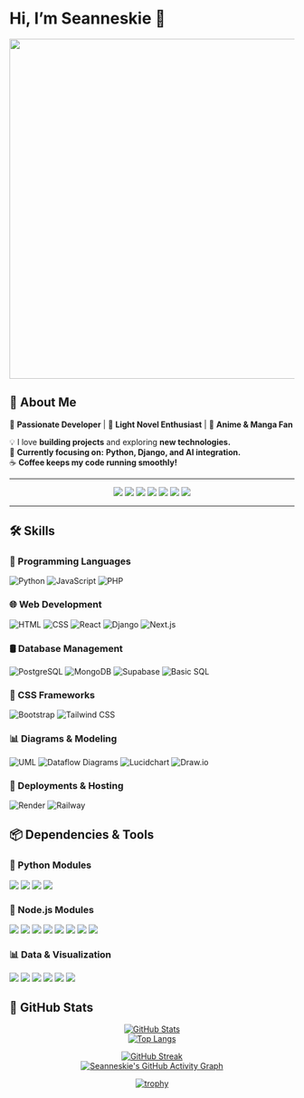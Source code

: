 # Hi, I’m Seanneskie 👋  
<p align="center">
  <img src="https://media1.giphy.com/media/v1.Y2lkPTc5MGI3NjExNGpjamgzZmNrejA3Z2NpMGRpcXcyaDNnZWF2aXc2czcyMWNtMXpxYyZlcD12MV9pbnRlcm5hbF9naWZfYnlfaWQmY3Q9Zw/L3R5dA76NNtWzemBFF/giphy.gif" width="600"/>
</p>

## 🎯 About Me  
🚀 **Passionate Developer** | 📖 **Light Novel Enthusiast** | 🎨 **Anime & Manga Fan**  

💡 I love **building projects** and exploring **new technologies.**  
🎯 **Currently focusing on:** **Python, Django, and AI integration.**  
☕ **Coffee keeps my code running smoothly!**  

---
<p align="center">
  <img src="https://img.shields.io/badge/Python-Developer-1E3A8A?style=for-the-badge&logo=python" />
  <img src="https://img.shields.io/badge/Django-Lover-092E20?style=for-the-badge&logo=django" />
  <img src="https://img.shields.io/badge/JavaScript-80%25-F7DF1E?style=for-the-badge&logo=javascript&logoColor=black" />
  <img src="https://img.shields.io/badge/React-60%25-61DAFB?style=for-the-badge&logo=react&logoColor=black" />
  <img src="https://img.shields.io/badge/PostgreSQL-80%25-336791?style=for-the-badge&logo=postgresql&logoColor=white" />
  <img src="https://img.shields.io/badge/MongoDB-60%25-47A248?style=for-the-badge&logo=mongodb&logoColor=white" />
  <img src="https://img.shields.io/badge/Coffee-Lover-6F4E37?style=for-the-badge&logo=coffee&logoColor=white" />
</p>

---


## 🛠️ Skills 

### 🚀 Programming Languages  
![Python](https://img.shields.io/badge/Python-80%25-1E3A8A?style=for-the-badge&logo=python)
![JavaScript](https://img.shields.io/badge/JavaScript-80%25-F7DF1E?style=for-the-badge&logo=javascript&logoColor=black)
![PHP](https://img.shields.io/badge/PHP-60%25-777BB4?style=for-the-badge&logo=php)

### 🌐 Web Development  
![HTML](https://img.shields.io/badge/HTML-80%25-E34F26?style=for-the-badge&logo=html5&logoColor=white)
![CSS](https://img.shields.io/badge/CSS-80%25-1572B6?style=for-the-badge&logo=css3&logoColor=white)
![React](https://img.shields.io/badge/React-60%25-61DAFB?style=for-the-badge&logo=react&logoColor=black)
![Django](https://img.shields.io/badge/Django-80%25-092E20?style=for-the-badge&logo=django&logoColor=white)
![Next.js](https://img.shields.io/badge/Next.js-60%25-000000?style=for-the-badge&logo=nextdotjs&logoColor=white)

### 🛢️ Database Management  
![PostgreSQL](https://img.shields.io/badge/PostgreSQL-80%25-336791?style=for-the-badge&logo=postgresql&logoColor=white)
![MongoDB](https://img.shields.io/badge/MongoDB-80%25-47A248?style=for-the-badge&logo=mongodb&logoColor=white)
![Supabase](https://img.shields.io/badge/Supabase-80%25-3ECF8E?style=for-the-badge&logo=supabase)
![Basic SQL](https://img.shields.io/badge/Basic%20SQL-100%25-4479A1?style=for-the-badge&logo=sqlite)

### 🎨 CSS Frameworks  
![Bootstrap](https://img.shields.io/badge/Bootstrap-60%25-7952B3?style=for-the-badge&logo=bootstrap&logoColor=white)
![Tailwind CSS](https://img.shields.io/badge/Tailwind%20CSS-60%25-38B2AC?style=for-the-badge&logo=tailwindcss&logoColor=white)

### 📊 Diagrams & Modeling  
![UML](https://img.shields.io/badge/UML-60%25-4A4A4A?style=for-the-badge&logo=uml)
![Dataflow Diagrams](https://img.shields.io/badge/Dataflow%20Diagrams-60%25-4A90E2?style=for-the-badge)
![Lucidchart](https://img.shields.io/badge/Lucidchart-60%25-F48C06?style=for-the-badge&logo=lucidchart)
![Draw.io](https://img.shields.io/badge/Draw.io-60%25-F08705?style=for-the-badge&logo=diagramsdotnet)

### 🚀 Deployments & Hosting  
![Render](https://img.shields.io/badge/Render-60%25-46E3B7?style=for-the-badge&logo=render)
![Railway](https://img.shields.io/badge/Railway-60%25-0B0D12?style=for-the-badge&logo=railway&logoColor=white)

## 📦 Dependencies & Tools  

### 🐍 Python Modules  
<p align="left">
  <img src="https://img.shields.io/badge/Django-4.2-092E20?style=for-the-badge&logo=django&logoColor=white"/>
  <img src="https://img.shields.io/badge/NumPy-1.26.4-013243?style=for-the-badge&logo=numpy&logoColor=white"/>
  <img src="https://img.shields.io/badge/Pandas-2.2.1-150458?style=for-the-badge&logo=pandas&logoColor=white"/>
  <img src="https://img.shields.io/badge/OpenPyXL-3.1.2-3776AB?style=for-the-badge&logo=python&logoColor=white"/>
</p>

### 🚀 Node.js Modules  
<p align="left">
  <img src="https://img.shields.io/badge/React-18.2-61DAFB?style=for-the-badge&logo=react&logoColor=black"/>
  <img src="https://img.shields.io/badge/Next.js-15-000000?style=for-the-badge&logo=nextdotjs&logoColor=white"/>
  <img src="https://img.shields.io/badge/Express.js-4.18-000000?style=for-the-badge&logo=express&logoColor=white"/>
  <img src="https://img.shields.io/badge/Mongoose-7.6.4-880000?style=for-the-badge&logo=mongodb"/>
  <img src="https://img.shields.io/badge/ShadCN-2.1.6-38B2AC?style=for-the-badge"/>
  <img src="https://img.shields.io/badge/ReportJS-60%25-007ACC?style=for-the-badge&logo=javascript"/>
  <img src="https://img.shields.io/badge/SweetAlert-60%25-FF6F61?style=for-the-badge"/>
  <img src="https://img.shields.io/badge/TippyJS-60%25-4A90E2?style=for-the-badge"/>
</p>

### 📊 Data & Visualization  
<p align="left">
  <img src="https://img.shields.io/badge/Chart.js-4.4.3-FF6384?style=for-the-badge&logo=chartdotjs"/>
  <img src="https://img.shields.io/badge/OpenCV-4.9.0-5C3EE8?style=for-the-badge&logo=opencv"/>
  <img src="https://img.shields.io/badge/Matplotlib-3.8.3-11557C?style=for-the-badge"/>
  <img src="https://img.shields.io/badge/Tableau-60%25-E97627?style=for-the-badge&logo=tableau&logoColor=white"/>
  <img src="https://img.shields.io/badge/Looker-60%25-4285F4?style=for-the-badge&logo=looker&logoColor=white"/>
  <img src="https://img.shields.io/badge/Microsoft%20Excel-80%25-217346?style=for-the-badge&logo=microsoftexcel&logoColor=white"/>
</p>




## 🚀 GitHub Stats  

<div align="center">

[![GitHub Stats](https://github-readme-stats.vercel.app/api?username=Seanneskie&show_icons=true&theme=radical)](https://github.com/Seanneskie)  
[![Top Langs](https://github-readme-stats.vercel.app/api/top-langs/?username=Seanneskie&layout=compact&theme=radical)](https://github.com/Seanneskie)  

[![GitHub Streak](https://github-readme-streak-stats.herokuapp.com/?user=Seanneskie&theme=radical)](https://github.com/Seanneskie)  
[![Seanneskie's GitHub Activity Graph](https://github-readme-activity-graph.vercel.app/graph?username=Seanneskie&theme=radical)](https://github.com/Seanneskie)  

[![trophy](https://github-profile-trophy.vercel.app/?username=Seanneskie&theme=radical&column=4)](https://github.com/Seanneskie)  

</div>




